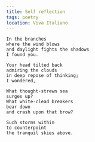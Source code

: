 ```yaml
---
title: Self reflection
tags: poetry
location: Viva Italiano
---
```


    In the branches
    where the wind blows
    and daylight fights the shadows
    I found you.

    Your head tilted back
    admiring the clouds
    in deep repose of thinking;
    I wondered,

    What thought-strewn sea
    surges up?
    What white-clead breakers
    bear down
    and crash upon that brow?

    Such storms within
    to counterpoint
    the tranquil skies above.


